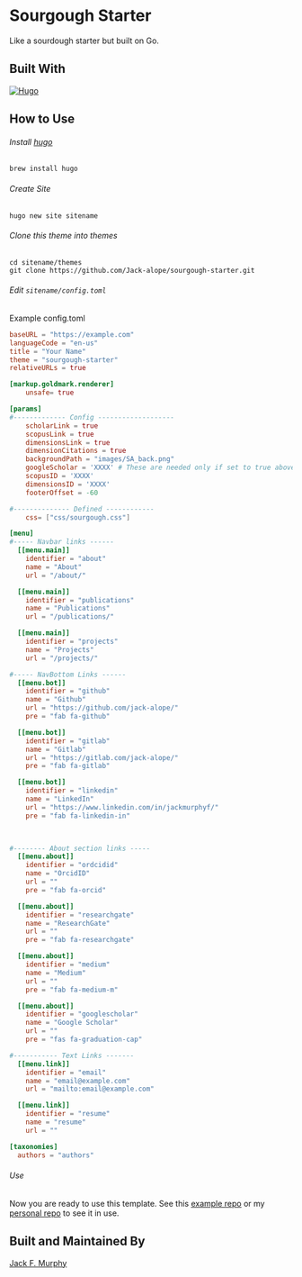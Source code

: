 # Sourgough Starter

Like a sourdough starter but built on Go.  

## Built With 
[![Hugo](https://img.shields.io/badge/Hugo-%5E0.80.0-ff4088?style=flat-square&logo=hugo)](https://gohugo.io/)

## How to Use
###### Install [hugo](https://gohugo.io)
```
brew install hugo
```
###### Create Site 
```
hugo new site sitename
```
###### Clone this theme into themes
```
cd sitename/themes
git clone https://github.com/Jack-alope/sourgough-starter.git
```
###### Edit `sitename/config.toml`
Example config.toml
```toml
baseURL = "https://example.com"
languageCode = "en-us"
title = "Your Name"
theme = "sourgough-starter"
relativeURLs = true

[markup.goldmark.renderer]
    unsafe= true

[params]
#------------- Config -------------------
    scholarLink = true
    scopusLink = true
    dimensionsLink = true
    dimensionCitations = true
    backgroundPath = "images/SA_back.png"
    googleScholar = 'XXXX' # These are needed only if set to true above
    scopusID = 'XXXX'
    dimensionsID = 'XXXX'
    footerOffset = -60

#-------------- Defined ------------
    css= ["css/sourgough.css"]

[menu]
#----- Navbar links ------
  [[menu.main]]
    identifier = "about"
    name = "About"
    url = "/about/"

  [[menu.main]]
    identifier = "publications"
    name = "Publications"
    url = "/publications/"

  [[menu.main]]
    identifier = "projects"
    name = "Projects"
    url = "/projects/"

#----- NavBottom Links ------
  [[menu.bot]]
    identifier = "github"
    name = "Github"
    url = "https://github.com/jack-alope/"
    pre = "fab fa-github"

  [[menu.bot]]
    identifier = "gitlab"
    name = "Gitlab"
    url = "https://gitlab.com/jack-alope/"
    pre = "fab fa-gitlab"

  [[menu.bot]]
    identifier = "linkedin"
    name = "LinkedIn"
    url = "https://www.linkedin.com/in/jackmurphyf/"
    pre = "fab fa-linkedin-in"

  

#-------- About section links ----- 
  [[menu.about]]
    identifier = "ordcidid"
    name = "OrcidID"
    url = ""
    pre = "fab fa-orcid"

  [[menu.about]]
    identifier = "researchgate"
    name = "ResearchGate"
    url = ""
    pre = "fab fa-researchgate"

  [[menu.about]]
    identifier = "medium"
    name = "Medium"
    url = ""
    pre = "fab fa-medium-m"

  [[menu.about]]
    identifier = "googlescholar"
    name = "Google Scholar"
    url = ""
    pre = "fas fa-graduation-cap"

#----------- Text Links -------
  [[menu.link]]
    identifier = "email"
    name = "email@example.com"
    url = "mailto:email@example.com"

  [[menu.link]]
    identifier = "resume"
    name = "resume"
    url = ""

[taxonomies]
  authors = "authors"
```
###### Use
Now you are ready to use this template. See this [example repo](https://github.com/Jack-alope/sourgough-example) or my [personal repo](https://gitlab.com/Jack-alope/sourgough) to see it in use. 

## Built and Maintained By
[Jack F. Murphy](https://jack.engineering)
